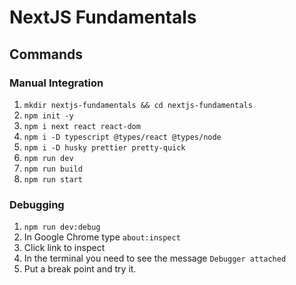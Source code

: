 # NextJS Fundamentals

## Commands

### Manual Integration

1. `mkdir nextjs-fundamentals && cd nextjs-fundamentals`
2. `npm init -y`
3. `npm i next react react-dom`
4. `npm i -D typescript @types/react @types/node`
5. `npm i -D husky prettier pretty-quick`
6. `npm run dev`
7. `npm run build`
8. `npm run start`

### Debugging

1. `npm run dev:debug`
2. In Google Chrome type `about:inspect`
3. Click link to inspect
4. In the terminal you need to see the message `Debugger attached`
5. Put a break point and try it.
